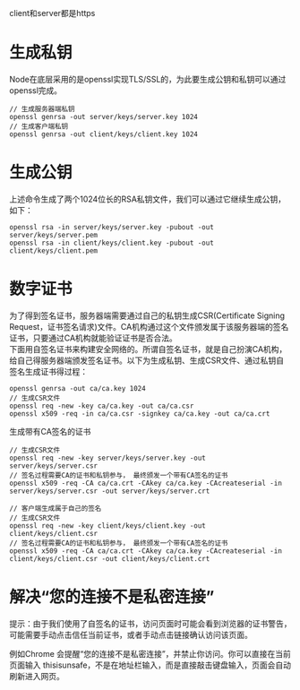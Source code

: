 client和server都是https   

# 生成私钥
Node在底层采用的是openssl实现TLS/SSL的，为此要生成公钥和私钥可以通过openssl完成。 
```
// 生成服务器端私钥   
openssl genrsa -out server/keys/server.key 1024   
// 生成客户端私钥  
openssl genrsa -out client/keys/client.key 1024
```
# 生成公钥  
上述命令生成了两个1024位长的RSA私钥文件，我们可以通过它继续生成公钥，如下：  
```
openssl rsa -in server/keys/server.key -pubout -out server/keys/server.pem
openssl rsa -in client/keys/client.key -pubout -out client/keys/client.pem
```
# 数字证书
为了得到签名证书，服务器端需要通过自己的私钥生成CSR(Certificate Signing Request，证书签名请求)文件。CA机构通过这个文件颁发属于该服务器端的签名证书，只要通过CA机构就能验证证书是否合法。  
下面用自签名证书来构建安全网络的。所谓自签名证书，就是自己扮演CA机构，给自己得服务器端颁发签名证书。以下为生成私钥、生成CSR文件、通过私钥自签名生成证书得过程：
```
openssl genrsa -out ca/ca.key 1024
// 生成CSR文件
openssl req -new -key ca/ca.key -out ca/ca.csr
openssl x509 -req -in ca/ca.csr -signkey ca/ca.key -out ca/ca.crt

```

生成带有CA签名的证书  
```
// 生成CSR文件
openssl req -new -key server/keys/server.key -out server/keys/server.csr
// 签名过程需要CA的证书和私钥参与， 最终颁发一个带有CA签名的证书
openssl x509 -req -CA ca/ca.crt -CAkey ca/ca.key -CAcreateserial -in server/keys/server.csr -out server/keys/server.crt

// 客户端生成属于自己的签名
// 生成CSR文件
openssl req -new -key client/keys/client.key -out client/keys/client.csr
// 签名过程需要CA的证书和私钥参与， 最终颁发一个带有CA签名的证书
openssl x509 -req -CA ca/ca.crt -CAkey ca/ca.key -CAcreateserial -in client/keys/client.csr -out client/keys/client.crt
```

# 解决“您的连接不是私密连接”
提示：由于我们使用了自签名的证书，访问页面时可能会看到浏览器的证书警告，可能需要手动点击信任当前证书，或者手动点击链接确认访问该页面。   

例如Chrome 会提醒“您的连接不是私密连接”，并禁止你访问。你可以直接在当前页面输入 thisisunsafe，不是在地址栏输入，而是直接敲击键盘输入，页面会自动刷新进入网页。   